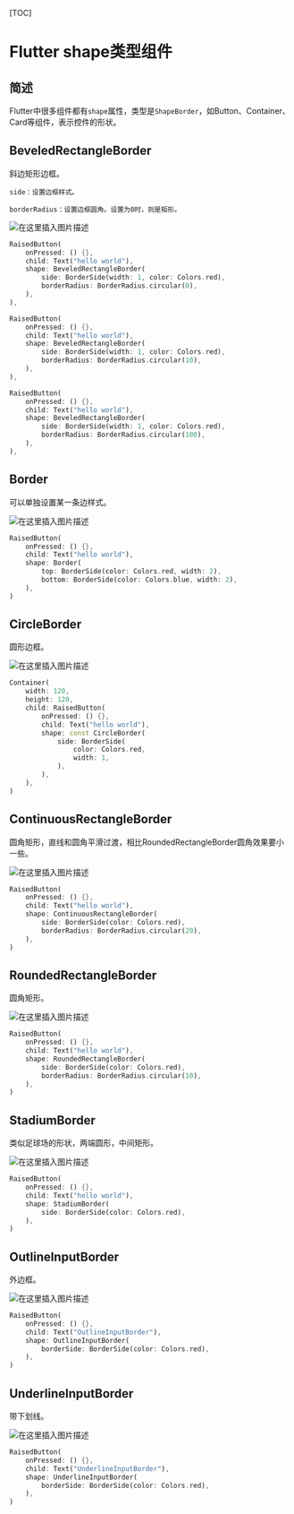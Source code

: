 [TOC]

# Flutter shape类型组件

## 简述

Flutter中很多组件都有`shape`属性，类型是`ShapeBorder`，如Button、Container、Card等组件，表示控件的形状。



## BeveledRectangleBorder

斜边矩形边框。

```
side：设置边框样式。

borderRadius：设置边框圆角。设置为0时，则是矩形。
```



![在这里插入图片描述](https://img-blog.csdnimg.cn/13e1eb9a9d414186922a2ba7b18aa72a.png)

```dart
RaisedButton(
    onPressed: () {},
    child: Text("hello world"),
    shape: BeveledRectangleBorder(
        side: BorderSide(width: 1, color: Colors.red),
        borderRadius: BorderRadius.circular(0),
    ),
),

RaisedButton(
    onPressed: () {},
    child: Text("hello world"),
    shape: BeveledRectangleBorder(
        side: BorderSide(width: 1, color: Colors.red),
        borderRadius: BorderRadius.circular(10),
    ),
),

RaisedButton(
    onPressed: () {},
    child: Text("hello world"),
    shape: BeveledRectangleBorder(
        side: BorderSide(width: 1, color: Colors.red),
        borderRadius: BorderRadius.circular(100),
    ),
),
```



## Border

可以单独设置某一条边样式。

![在这里插入图片描述](https://img-blog.csdnimg.cn/444470adaa634770ae6563f42e301cd3.png)

```dart
RaisedButton(
    onPressed: () {},
    child: Text("hello world"),
    shape: Border(
        top: BorderSide(color: Colors.red, width: 2),
        bottom: BorderSide(color: Colors.blue, width: 2),
    ),
)
```



## CircleBorder

圆形边框。

![在这里插入图片描述](https://img-blog.csdnimg.cn/5444341d7da543e595ac90e18a99aef5.png)

```dart
Container(
    width: 120,
    height: 120,
    child: RaisedButton(
        onPressed: () {},
        child: Text("hello world"),
        shape: const CircleBorder(
            side: BorderSide(
                color: Colors.red,
                width: 1,
            ),
        ),
    ),
)
```



## ContinuousRectangleBorder

圆角矩形，直线和圆角平滑过渡，相比RoundedRectangleBorder圆角效果要小一些。

![在这里插入图片描述](https://img-blog.csdnimg.cn/0d5b24684c774066b463da4536836b29.png)

```dart
RaisedButton(
    onPressed: () {},
    child: Text("hello world"),
    shape: ContinuousRectangleBorder(
        side: BorderSide(color: Colors.red),
        borderRadius: BorderRadius.circular(20),
    ),
)
```



## RoundedRectangleBorder

圆角矩形。

![在这里插入图片描述](https://img-blog.csdnimg.cn/a18ebe5928c3475188743ea7b19ff728.png)

```dart
RaisedButton(
    onPressed: () {},
    child: Text("hello world"),
    shape: RoundedRectangleBorder(
        side: BorderSide(color: Colors.red),
        borderRadius: BorderRadius.circular(10),
    ),
)
```



## StadiumBorder

类似足球场的形状，两端圆形，中间矩形。

![在这里插入图片描述](https://img-blog.csdnimg.cn/04f757345c944cb398441b48fee23ed3.png)

```dart
RaisedButton(
    onPressed: () {},
    child: Text("hello world"),
    shape: StadiumBorder(
        side: BorderSide(color: Colors.red),
    ),
)
```



## OutlineInputBorder

外边框。

![在这里插入图片描述](https://img-blog.csdnimg.cn/9415f73f93864b4c9eaa173e015a4cc7.png)

```dart
RaisedButton(
    onPressed: () {},
    child: Text("OutlineInputBorder"),
    shape: OutlineInputBorder(
        borderSide: BorderSide(color: Colors.red),
    ),
)
```



## UnderlineInputBorder

带下划线。

![在这里插入图片描述](https://img-blog.csdnimg.cn/b75cc77d99b54924aa958d55639fc16f.png)

```dart
RaisedButton(
    onPressed: () {},
    child: Text("UnderlineInputBorder"),
    shape: UnderlineInputBorder(
        borderSide: BorderSide(color: Colors.red),
    ),
)
```




